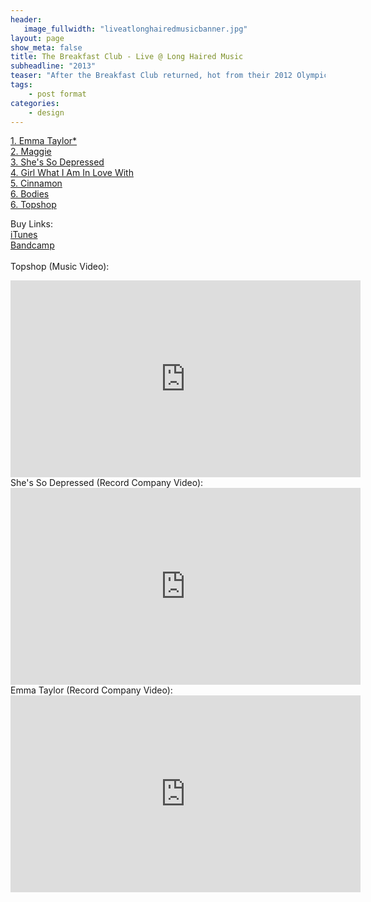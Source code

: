 ```yaml
---
header:
   image_fullwidth: "liveatlonghairedmusicbanner.jpg"
layout: page
show_meta: false
title: The Breakfast Club - Live @ Long Haired Music
subheadline: "2013"
teaser: "After the Breakfast Club returned, hot from their 2012 Olympic gigs, they went straight into the Long Haired Music studio to capture their live show. This record introduced the BC to the US, with "She's So Depressed' played on the popular Justin Wayne Show..."
tags:
    - post format
categories:
    - design 
---
```

<!--more-->
 <a href="https://www.youtube.com/watch?v=Zh0B5DRxZPM">1. Emma Taylor*</a><br>
 <a href="https://itunes.apple.com/us/album/live-at-long-haired-music/id680255215">2. Maggie</a><br>
 <a href="https://youtu.be/HiKTbgnlUOA">3. She's So Depressed</a><br>
 <a href="https://itunes.apple.com/us/album/live-at-long-haired-music/id680255215">4. Girl What I Am In Love With</a><br>
 <a href="https://itunes.apple.com/us/album/live-at-long-haired-music/id680255215">5. Cinnamon</a><br>
  <a href="https://itunes.apple.com/us/album/live-at-long-haired-music/id680255215">6. Bodies</a><br>
    <a href="https://www.youtube.com/watch?v=7Iypgtv5WOU">6. Topshop</a><br>

Buy Links:<br>
  <a href="https://itunes.apple.com/us/album/live-at-long-haired-music/id680255215">iTunes</a><br>
   <a href="https://longhairedmusic.bandcamp.com/album/live-at-long-haired-music">Bandcamp</a><br>
<br>
Topshop (Music Video):<br>
  <iframe width="560" height="315" src="https://www.youtube.com/embed/7Iypgtv5WOU" frameborder="0" allowfullscreen></iframe><br>
  She's So Depressed (Record Company Video):<br>
  <iframe width="560" height="315" src="https://www.youtube.com/embed/HiKTbgnlUOA" frameborder="0" allowfullscreen></iframe><br>
Emma Taylor (Record Company Video):<br>
  <iframe width="560" height="315" src="https://www.youtube.com/embed/Zh0B5DRxZPM" frameborder="0" allowfullscreen></iframe><br>
